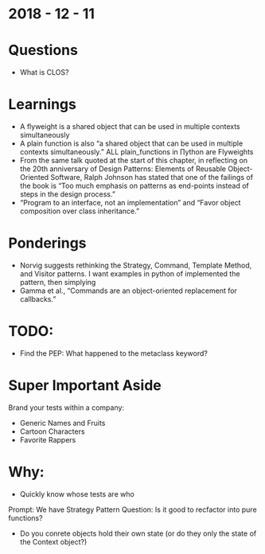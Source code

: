 2018 - 12 - 11
==============

Questions
=========
  * What is CLOS?

Learnings
=========
  * A flyweight is a shared object that can be used in multiple contexts simultaneously
  * A plain function is also “a shared object that can be used in multiple contexts simultaneously.”
    ALL plain_functions in ∏ython are Flyweights
  * From the same talk quoted at the start of this chapter, in reflecting on the 20th anniversary of Design Patterns: Elements of Reusable Object-Oriented Software, Ralph Johnson has stated that one of the failings of the book is “Too much emphasis on patterns as end-points instead of steps in the design process.”
  * “Program to an interface, not an implementation” and “Favor object composition over class inheritance.”

Ponderings
==========
  * Norvig suggests rethinking the Strategy, Command, Template Method, and Visitor patterns.
    I want examples in python of implemented the pattern, then simplying
  * Gamma et al., “Commands are an object-oriented replacement for callbacks.”

TODO:
=====
  * Find the PEP: What happened to the metaclass keyword?







Super Important Aside
=====================

Brand your tests within a company:
  * Generic Names and Fruits
  * Cartoon Characters
  * Favorite Rappers

Why:
====
  * Quickly know whose tests are who





Prompt: We have Strategy Pattern
Question: Is it good to recfactor into pure functions?
  - Do you conrete objects hold their own state (or do they only
    the state of the Context object?)









